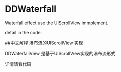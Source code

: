 # DDWaterfall
Waterfall effect use the UIScrollView immplement.

detail in the code.

##中文解释
瀑布流的UIScrollView 实现

DDWaterfallView 是基于UIScrollView实现的瀑布流形式

详情请看代码
